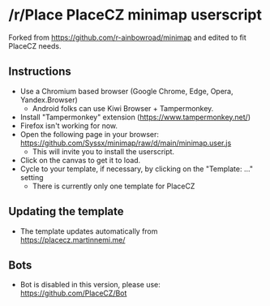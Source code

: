 # /r/Place PlaceCZ minimap userscript

Forked from https://github.com/r-ainbowroad/minimap and edited to fit PlaceCZ needs.

## Instructions
* Use a Chromium based browser (Google Chrome, Edge, Opera, Yandex.Browser)
  * Android folks can use Kiwi Browser + Tampermonkey.
* Install "Tampermonkey" extension (https://www.tampermonkey.net/)
* Firefox isn't working for now. 
* Open the following page in your browser: <https://github.com/Syssx/minimap/raw/d/main/minimap.user.js>
  * This will invite you to install the userscript.
* Click on the canvas to get it to load.
* Cycle to your template, if necessary, by clicking on the "Template: ..." setting
  * There is currently only one template for PlaceCZ

## Updating the template
* The template updates automatically from https://placecz.martinnemi.me/

## Bots
* Bot is disabled in this version, please use: https://github.com/PlaceCZ/Bot
